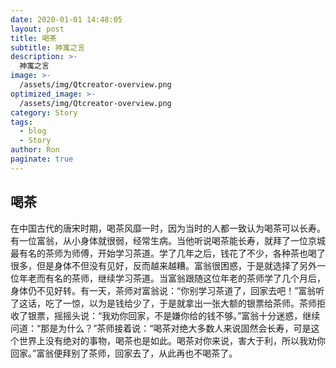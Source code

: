 ```yaml
---
date: 2020-01-01 14:48:05
layout: post
title: 喝茶
subtitle: 神寓之言
description: >-
  神寓之言
image: >-
  /assets/img/Qtcreator-overview.png
optimized_image: >-
  /assets/img/Qtcreator-overview.png
category: Story
tags:
  - blog
  - Story
author: Ron
paginate: true
---
```

 ## 喝茶

   在中国古代的唐宋时期，喝茶风靡一时，因为当时的人都一致认为喝茶可以长寿。有一位富翁，从小身体就很弱，经常生病。当他听说喝茶能长寿，就拜了一位京城最有名的茶师为师傅，开始学习茶道。学了几年之后，钱花了不少，各种茶也喝了很多，但是身体不但没有见好，反而越来越糟。富翁很困惑，于是就选择了另外一位年老而有名的茶师，继续学习茶道。当富翁跟随这位年老的茶师学了几个月后，身体仍不见好转。有一天，茶师对富翁说：“你别学习茶道了，回家去吧！”富翁听了这话，吃了一惊，以为是钱给少了，于是就拿出一张大额的银票给茶师。茶师拒收了银票，摇摇头说：“我劝你回家，不是嫌你给的钱不够。”富翁十分迷惑，继续问道：“那是为什么？”茶师接着说：“喝茶对绝大多数人来说固然会长寿，可是这个世界上没有绝对的事物，喝茶也是如此。喝茶对你来说，害大于利，所以我劝你回家。”富翁便拜别了茶师，回家去了，从此再也不喝茶了。



